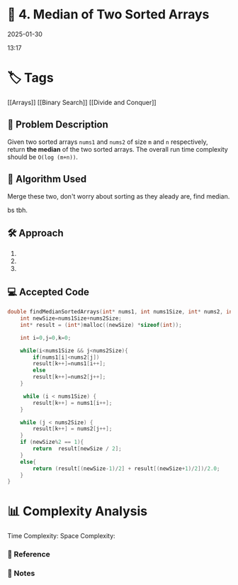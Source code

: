 # 📝 4. Median of Two Sorted Arrays
2025-01-30

13:17

# 🏷️ Tags
[[Arrays]]
[[Binary Search]]
[[Divide and Conquer]]

## 📄 Problem Description
<!-- Briefly describe the problem statement here -->
Given two sorted arrays `nums1` and `nums2` of size `m` and `n` respectively, return **the median** of the two sorted arrays. The overall run time complexity should be `O(log (m+n))`.
## 🧠 Algorithm Used
<!-- Describe the algorithm you used to solve the problem -->
Merge these two, don't worry about sorting as they aleady are, find median.

bs tbh.
## 🛠️ Approach
<!-- Explain your approach step-by-step -->

1. 
2. 
3. 

## 💻 Accepted Code

```c
double findMedianSortedArrays(int* nums1, int nums1Size, int* nums2, int nums2Size) {
    int newSize=nums1Size+nums2Size;
    int* result = (int*)malloc((newSize) *sizeof(int));

    int i=0,j=0,k=0;

    while(i<nums1Size && j<nums2Size){
        if(nums1[i]<nums2[j])
        result[k++]=nums1[i++];
        else
        result[k++]=nums2[j++];
    }

     while (i < nums1Size) {
        result[k++] = nums1[i++];
    }

    while (j < nums2Size) {
        result[k++] = nums2[j++];
    }
    if (newSize%2 == 1){
        return  result[newSize / 2];
    }   
    else{
        return (result[(newSize-1)/2] + result[(newSize+1)/2])/2.0;
    }
}
```

# 📊 Complexity Analysis
Time Complexity:
Space Complexity:


### 🔗 Reference
### 📝 Notes

